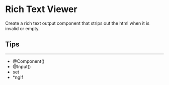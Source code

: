# Rich Text Viewer 

Create a rich text output component that strips out the html when it is invalid or empty.

## Tips
---
- @Component()
- @Input()
- set
- *ngIf
